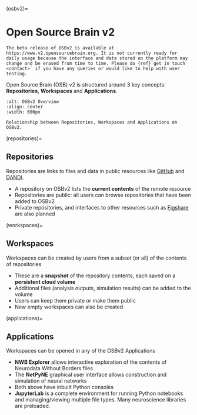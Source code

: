 (osbv2)=
# Open Source Brain v2

```{admonition} OSBv2 is under active development
The beta release of OSBv2 is available at https://www.v2.opensourcebrain.org. It is not currently ready for daily usage because the interface and data stored on the platform may change and be erased from time to time. Please do {ref}`get in touch <contact>` if you have any queries or would like to help with user testing.
```

Open Source Brain (OSB) v2 is structured around 3 key concepts: **Repositories**, **Workspaces** and **Applications**.

```{figure} ../images/OSBv2Overview.png
:alt: OSBv2 Overview
:align: center
:width: 600px

Relationship between Repositories, Workspaces and Applications on OSBv2.

```

(repositories)=
## Repositories

Repositories are links to files and data in public resources like [GitHub](https://github.com) and [DANDI](https://gui.dandiarchive.org).

- A repository on OSBv2 lists the **current contents** of the remote resource
- Repositories are public: all users can browse repositories that have been added to OSBv2
- Private repositories, and interfaces to other resources such as [Figshare](https://figshare.com/) are also planned

(workspaces)=
## Workspaces

Workspaces can be created by users from a subset (or all) of the contents of repositories

- These are a **snapshot** of the repository contents, each saved on a **persistent cloud volume**
- Additional files (analysis outputs, simulation results) can be added to the volume
- Users can keep them private or make them public
- New empty workspaces can also be created


(applications)=
## Applications

Workspaces can be opened in any of the OSBv2 Applications

- **NWB Explorer** allows interactive exploration of the contents of Neurodata Without Borders files
- The **NetPyNE** graphical user interface allows construction and simulation of neural networks
- Both above have inbuilt Python consoles
- **JupyterLab** is a complete environment for running Python notebooks and managing/viewing multiple file types. Many neuroscience libraries are preloaded.
